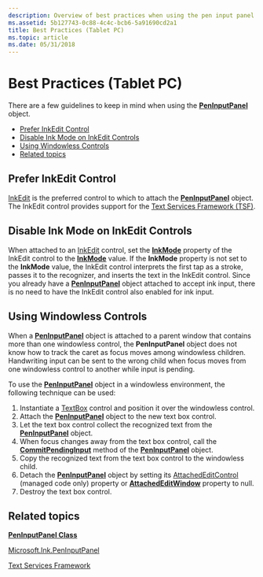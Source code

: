 ```yaml
---
description: Overview of best practices when using the pen input panel object.
ms.assetid: 5b127743-0c88-4c4c-bcb6-5a91690cd2a1
title: Best Practices (Tablet PC)
ms.topic: article
ms.date: 05/31/2018
---
```


# Best Practices (Tablet PC)

There are a few guidelines to keep in mind when using the [**PenInputPanel**](peninputpanel-class.md) object.

-   [Prefer InkEdit Control](#prefer-inkedit-control)
-   [Disable Ink Mode on InkEdit Controls](#disable-ink-mode-on-inkedit-controls)
-   [Using Windowless Controls](#using-windowless-controls)
-   [Related topics](#related-topics)

## Prefer InkEdit Control

[InkEdit](inkedit-control-reference.md) is the preferred control to which to attach the [**PenInputPanel**](peninputpanel-class.md) object. The InkEdit control provides support for the [Text Services Framework (TSF)](text-services-framework.md).

## Disable Ink Mode on InkEdit Controls

When attached to an [InkEdit](inkedit-control-reference.md) control, set the [**InkMode**](/windows/desktop/api/inked/nf-inked-iinkedit-get_inkmode) property of the InkEdit control to the [**InkMode**](/windows/desktop/api/inked/ne-inked-inkmode) value. If the **InkMode** property is not set to the **InkMode** value, the InkEdit control interprets the first tap as a stroke, passes it to the recognizer, and inserts the text in the InkEdit control. Since you already have a [**PenInputPanel**](peninputpanel-class.md) object attached to accept ink input, there is no need to have the InkEdit control also enabled for ink input.

## Using Windowless Controls

When a [**PenInputPanel**](peninputpanel-class.md) object is attached to a parent window that contains more than one windowless control, the **PenInputPanel** object does not know how to track the caret as focus moves among windowless children. Handwriting input can be sent to the wrong child when focus moves from one windowless control to another while input is pending.

To use the [**PenInputPanel**](peninputpanel-class.md) object in a windowless environment, the following technique can be used:

1.  Instantiate a [TextBox](/dotnet/api/system.windows.forms.textbox?view=netcore-3.1&preserve-view=true) control and position it over the windowless control.
2.  Attach the [**PenInputPanel**](peninputpanel-class.md) object to the new text box control.
3.  Let the text box control collect the recognized text from the [**PenInputPanel**](peninputpanel-class.md) object.
4.  When focus changes away from the text box control, call the [**CommitPendingInput**](/windows/desktop/api/peninputpanel/nf-peninputpanel-ipeninputpanel-commitpendinginput) method of the [**PenInputPanel**](peninputpanel-class.md) object.
5.  Copy the recognized text from the text box control to the windowless child.
6.  Detach the [**PenInputPanel**](peninputpanel-class.md) object by setting its [AttachedEditControl](/previous-versions/ms582239(v=vs.100)) (managed code only) property or [**AttachedEditWindow**](/windows/desktop/api/peninputpanel/nf-peninputpanel-ipeninputpanel-get_attachededitwindow) property to null.
7.  Destroy the text box control.

## Related topics

<dl> <dt>

[**PenInputPanel Class**](peninputpanel-class.md)
</dt> <dt>

[Microsoft.Ink.PenInputPanel](/previous-versions/ms583923(v=vs.100))
</dt> <dt>

[Text Services Framework](../tsf/text-services-framework.md)
</dt> </dl>

 

 
